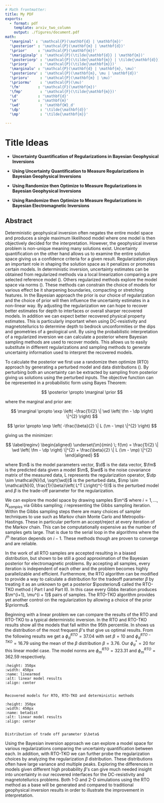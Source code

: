 ```yaml
---
# Math frontmatter:
title: My PDF
exports:
  - format: pdf
    template: arxiv_two_column
    output: ./figures/document.pdf
math:
  '\marginal' : '\mathcal{P}(\mathbf{d} | \mathbf{m})'
  '\posterior' : '\mathcal{P}(\mathbf{m} | \mathbf{d})'
  '\prior'     : '\mathcal{P}(\mathbf{m})'
  '\mariginalp' : '\mathcal{P}(\tilde{\mathbf{d}} | \mathbf{m})'
  '\posteriorp' : '\mathcal{P}(\tilde{\mathbf{m}} | \tilde{\mathbf{d}})'
  '\priorp'     : '\mathcal{P}(\tilde{\mathbf{m}})'
  '\marginalu' : '\mathcal{P}(\mathbf{d} | \mathbf{m}, \mu)'
  '\posterioru' : '\mathcal{P}(\mathbf{m}, \mu | \mathbf{d})'
  '\prioru'     : '\mathcal{P}(\mathbf{m} | \mu)'
  '\priormu'    : '\mathcal{P}(\mu)'
  '\fm'        : '\mathcal{F}(\mathbf{m})'
  '\fmp'        : '\mathcal{F}(\tilde{\mathbf{m}})'
  '\d'         : '\mathbf{d}'
  '\m'         : '\mathbf{m}'
  '\wd'         : '\mathbf{W}_d'
  '\dp'         : '\tilde{\mathbf{d}}'
  '\mp'         : '\tilde{\mathbf{m}}'

---
```


# Title Ideas

- **Uncertainty Quantification of Regularizations in Bayesian Geophysical Inversions**

- **Using Uncertainty Quantification to Measure Regularizations in Bayesian Geophysical Inversions**

- **Using Randomize then Optimize to Measure Regularizations in Bayesian Geophysical Inversions**

- **Using Randomize then Optimize to Measure Regularizations in Bayesian Electromagnetic Inversions**

## Abstract

Deterministic geophysical inversion often negates the entire model space and produces a single maximum likelihood model where one model is then objectively decided for the interpretation. However, the geophysical inverse problem is non-unique meaning many solutions exist. Uncertainty quantification on the other hand allows us to examine the entire solution space giving us a confidence criteria for a given result. Regularization plays an important role in shaping the solution space as it penalizes or promotes certain models. In deterministic inversion, uncertainty estimates can be obtained from regularized methods via a local linearization comparing a pre selected reference model ([](https://doi.org/10.1137/1.9780898717921)). Others regularized methods explore the model space via norms ([](https://doi.org/10.1093/gji/ggz156)). These methods can constrain the choice of models for various effect be it sharpening boundaries, compacting or stretching features. In the Bayesian approach the prior is our choice of regularization and the choice of prior will then influence the uncertainty estimates in a non-linear way. By adjusting the regularization we can hope to recover better estimates for depth to interfaces or overall sharper recovered models. In addition we can expect better recovered physical property estimates. This is particularly important when using DC-resistivity and magnetotellurics to determine depth to bedrock unconformities or the dips and geometries of a geological unit. By using the probabilistic interpretation of a regularized inversion we can calculate a posterior where Bayesian sampling methods are used to recover models. This allows us to easily substitute in different regularizations and sampling methods to generate uncertainty information used to interpret the recovered models.

To calculate the posterior we first use a randomize then optimize (RTO) approach by generating a perturbed model and data distributions ([](https://doi.org/10.1137/140964023)). By perturbing both an uncertainty can be extracted by sampling from posterior giving us solutions using the perturbed inputs. The objective function can be represented in a probabilistic form using Bayes Theorem:

$$
\posterior \propto \marginal \prior
$$

where the marginal and prior are:

$$
\marginal \propto \exp \left( -\frac{1}{2} \| \wd \left( \fm - \dp \right) \|^{2} \right)
$$

$$
\prior \propto \exp \left( -\frac{\beta}{2} \| L (\m - \mp) \|^{2} \right)
$$

giving us the minimizer:

$$
\label{reginv}
\begin{aligned}
\underset{\m}{min} \; f(\m) = \frac{1}{2} \| \wd \left( \fm - \dp \right) \|^{2} + \frac{\beta}{2} \| L (\m - \mp) \|^{2}
\end{aligned}
$$

where $\m$ is the model parameters vector, $\d$ is the data vector, $\fm$ is the predicted data given a model $\m$, $\wd$ is the noise covariance matrix of the measured data, L represents the regularization operator, $\dp \sim \mathcal{N}(\d, \sqrt{\wd})$ is the perturbed data, $\mp \sim \mathcal{N}(0, \frac{1}{\beta}\left( L^T L\right)^{-1})$ is the perturbed model and $\beta$ is the trade-off parameter for the regularization. 

We can explore the model space by drawing samples $\m^i$ where $i=1,...,N_{samples}$ via Gibbs sampling; $i$ representing the Gibbs sampling iteration. Within the Gibbs sampling steps there are many choices of sampler techniques to use such as Markov chain Monte Carlo and Metropolis-Hastings. These in particular perform an accept/reject at every iteration of the Markov chain. This can be computationally expensive as the number of samples gets large. That is due to the serial loop in the algorithms where the $i^{th}$ iteration depends on $i - 1$. These methods though are proven to converge and are reliable. 

In the work of [](https://doi.org/10.1093/gji/ggac241) all RTO samples are accepted resulting in a biased distribution, but shown to be still a good approximation of the Bayesian posterior for electromagnetic problems. By accepting all samples, every iteration is independent of each other and the problem becomes highly parallelizable and efficient. Furthermore, the RTO algorithm can be modified to provide a way to calculate a distribution for the tradeoff parameter $\beta$ by treating it as an unknown to get a posterior $\posterioru$ called the RTO-TKO method ([](https://doi.org/10.1093/gji/ggac241) Part I and [](https://doi.org/10.1093/gji/ggac242) Part II). In this case every Gibbs iteration produces $\m^{i+1}, \mu^{i + 1}$ pairs of samples. The RTO-TKO algorithm provides yet another control on the regularization by allowing a choice of the prior $\priormu$.

Beginning with a linear problem we can compare the results of the RTO and RTO-TKO to a typical deterministic inversion. In [](#linearmod) the RTO and RTO-TKO results show all the models that fall within the 95th percentile. In [](#betadist) shows us the distribution of the most frequent $\beta$'s that give us optimal results. From the following results we get a $\phi_d^{RTO}=37.04$ with set $\beta=10$ and $\phi_d^{RTO-TKO}=16.79$ using the mean of the $\beta$ distribution $\beta=3.76$. Our $\phi_d^*=20$ for this linear model case. The model norms are $\phi_m^{RTO}=323.31$ and $\phi_m^{RTO}=362.59$ respectively.

```{figure} ./figures/linear_models_result.png
:height: 350px
:width: 450px
:name: linearmod
:alt: linear model results
:align: center


Recovered models for RTO, RTO-TKO and deterministic methods
```

```{figure} ./figures/rto-tko_beta_dist_linear_model.png
:height: 350px
:width: 450px
:name: betadist
:alt: linear model results
:align: center


Distribution of trade off parameter $\beta$
```

Using the Bayesian inversion approach we can explore a model space for various regularizations comparing the uncertainty quantification between each. In addition, with RTO-TKO we can further probe the regularization choices by analyzing the regularization $\beta$ distribution. These distributions often have large variance and multiple peaks. Exploring the differences in models given different high probability $\beta$'s can give much needed insight into uncertainty in our recovered interfaces for the DC-resistivity and magnetotellurics problems. Both 1-D and 2-D simulations using the RTO method as a base will be generated and compared to traditional geophysical inversion results in order to illustrate the improvement in interpretation. 
